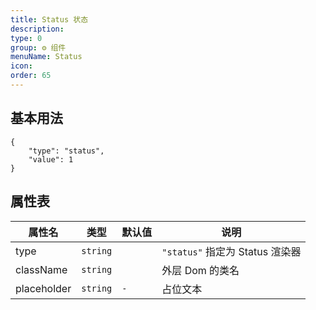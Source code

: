 ```yaml
---
title: Status 状态
description: 
type: 0
group: ⚙ 组件
menuName: Status
icon: 
order: 65
---
```


## 基本用法

```schema:height="200" scope="body"
{
    "type": "status",
    "value": 1
}
```

## 属性表

| 属性名      | 类型     | 默认值 | 说明                            |
| ----------- | -------- | ------ | ------------------------------- |
| type        | `string` |        | `"status"` 指定为 Status 渲染器 |
| className   | `string` |        | 外层 Dom 的类名                 |
| placeholder | `string` | `-`    | 占位文本                        |






